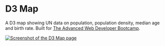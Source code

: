 # D3 Map

A D3 map showing UN data on population, population density, median age and birth rate. Built for [The Advanced Web Developer Bootcamp](https://www.udemy.com/the-advanced-web-developer-bootcamp/).

[![Screenshot of the D3 Map page](http://res.cloudinary.com/gerhynes/image/upload/v1519853131/Screenshot-2018-2-28_D3_Map_p9ylqs.png)](https://gk-hynes.github.io/d3-map/)
